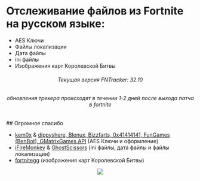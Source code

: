# Отслеживание файлов из Fortnite на русском языке:
- AES Ключи
- Файлы локализации
- Дата файлы
- ini файлы
- Изображения карт Королевской Битвы

<h6 align="center">Текущая версия FNTracker: 32.10</h4>
<h6 align="center">обновления трекера происходят в течении 1-2 дней после выхода патча в fortnite</h5>
## Огромное спасибо

- [kem0x](https://github.com/kem0x/Fortnite-Aes-Keys-Archive) & [dippyshere, Blenux, Bizzfarts, 0x41414141, FunGames (BenBot), GMatrixGames API](https://github.com/dippyshere/fortnite-aes-archive) (AES Ключи и оформление)
- [iFireMonkey](https://github.com/iFireMonkey/FortniteTracker) & [GhostScissors](https://github.com/GhostScissors/Fort-Tracker) (ini файлы, дата файлы и файлы локализации)
- [fortnitegg](https://fortnite.gg/map-evolution) (изображения карт Королевской Битвы)

<p align="center">
  </a>
  <a href="https://discord.gg/4ChcNKndEc">
      <img src="https://img.shields.io/discord/786169051880751104.svg?label=Discord&logo=discord&color=778cd4">
  </a>
</p>
